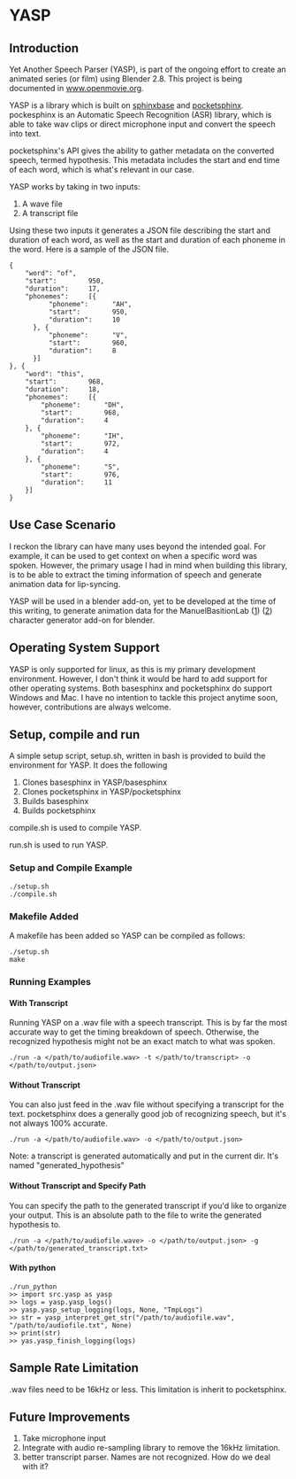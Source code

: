 # YASP

## Introduction
Yet Another Speech Parser (YASP), is part of the ongoing effort to create an animated series (or film) using Blender 2.8. This project is being documented in www.openmovie.org.

YASP is a library which is built on [sphinxbase](https://github.com/cmusphinx/sphinxbase) and [pocketsphinx](https://github.com/cmusphinx/pocketsphinx). pockesphinx is an Automatic Speech Recognition (ASR) library, which is able to take wav clips or direct microphone input and convert the speech into text.

pocketsphinx's API gives the ability to gather metadata on the converted speech, termed hypothesis. This metadata includes the start and end time of each word, which is what's relevant in our case.

YASP works by taking in two inputs:
1. A wave file
2. A transcript file

Using these two inputs it generates a JSON file describing the start and duration of each word, as well as the start and duration of each phoneme in the word. Here is a sample of the JSON file.
```
{
    "word": "of",
    "start":        950,
    "duration":     17,
    "phonemes":     [{
          "phoneme":      "AH",
          "start":        950,
          "duration":     10
      }, {
          "phoneme":      "V",
          "start":        960,
          "duration":     8
      }]
}, {
    "word": "this",
    "start":        968,
    "duration":     18,
    "phonemes":     [{
        "phoneme":      "DH",
        "start":        968,
        "duration":     4
    }, {
        "phoneme":      "IH",
        "start":        972,
        "duration":     4
    }, {
        "phoneme":      "S",
        "start":        976,
        "duration":     11
    }]
}
```
## Use Case Scenario
I reckon the library can have many uses beyond the intended goal. For example, it can be used to get context on when a specific word was spoken. However, the primary usage I had in mind when building this library, is to be able to extract the timing information of speech and generate animation data for lip-syncing.

YASP will be used in a blender add-on, yet to be developed at the time of this writing, to generate animation data for the ManuelBasitionLab ([1](https://github.com/amirpavlo/manuelbastionilab)) ([2](https://github.com/animate1978/MB-Lab)) character generator add-on for blender.

## Operating System Support
YASP is only supported for linux, as this is my primary development environment. However, I don't think it would be hard to add support for other operating systems. Both basesphinx and pocketsphinx do support Windows and Mac. I have no intention to tackle this project anytime soon, however, contributions are always welcome.

## Setup, compile and run
A simple setup script, setup.sh, written in bash is provided to build the environment for YASP. It does the following

1. Clones basesphinx in YASP/basesphinx
2. Clones pocketsphinx in YASP/pocketsphinx
3. Builds basesphinx
4. Builds pocketsphinx

compile.sh is used to compile YASP.

run.sh is used to run YASP.

### Setup and Compile Example 
```
./setup.sh
./compile.sh
```
### Makefile Added
A makefile has been added so YASP can be compiled as follows:
```
./setup.sh
make
```

### Running Examples
#### With Transcript
Running YASP on a .wav file with a speech transcript. This is by far the most accurate way to get the timing breakdown of speech. Otherwise, the recognized hypothesis might not be an exact match to what was spoken.

```
./run -a </path/to/audiofile.wav> -t </path/to/transcript> -o </path/to/output.json>
```

#### Without Transcript
You can also just feed in the .wav file without specifying a transcript for the text. pocketsphinx does a generally good job of recognizing speech, but it's not always 100% accurate.
```
./run -a </path/to/audiofile.wav> -o </path/to/output.json>
```
Note: a transcript is generated automatically and put in the current dir. It's named "generated_hypothesis"

#### Without Transcript and Specify Path
You can specify the path to the generated transcript if you'd like to organize your output. This is an absolute path to the file to write the generated hypothesis to.
```
./run -a </path/to/audiofile.wave> -o </path/to/output.json> -g </path/to/generated_transcript.txt>
```
#### With python
```
./run_python
>> import src.yasp as yasp
>> logs = yasp.yasp_logs()
>> yasp.yasp_setup_logging(logs, None, "TmpLogs")
>> str = yasp_interpret_get_str("/path/to/audiofile.wav", "/path/to/audiofile.txt", None)
>> print(str)
>> yas.yasp_finish_logging(logs)
```

## Sample Rate Limitation
.wav files need to be 16kHz or less. This limitation is inherit to pocketsphinx.

## Future Improvements
1. Take microphone input
2. Integrate with audio re-sampling library to remove the 16kHz limitation.
3. better transcript parser. Names are not recognized. How do we deal with it?
